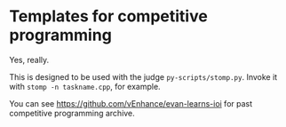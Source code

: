 # Templates for competitive programming

Yes, really.

This is designed to be used with the judge `py-scripts/stomp.py`.
Invoke it with `stomp -n taskname.cpp`, for example.

You can see https://github.com/vEnhance/evan-learns-ioi
for past competitive programming archive.
